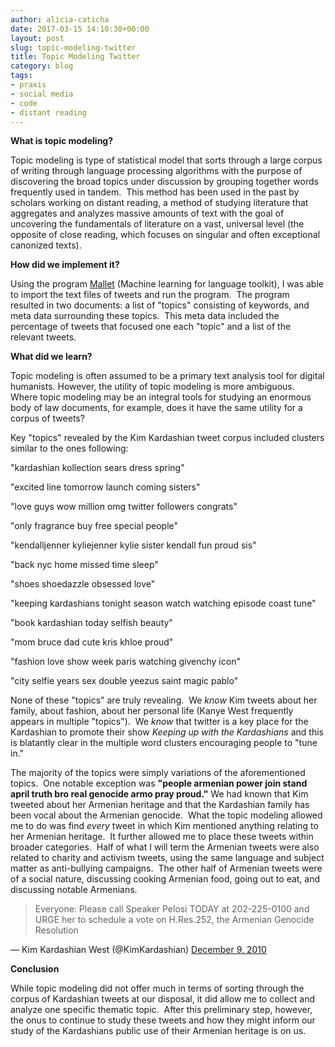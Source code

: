 ```yaml
---
author: alicia-caticha
date: 2017-03-15 14:10:30+00:00
layout: post
slug: topic-modeling-twitter
title: Topic Modeling Twitter
category: blog
tags:
- praxis
- social media
- code
- distant reading
---
```


**What is topic modeling?**

Topic modeling is type of statistical model that sorts through a large corpus of writing through language processing algorithms with the purpose of discovering the broad topics under discussion by grouping together words frequently used in tandem.  This method has been used in the past by scholars working on distant reading, a method of studying literature that aggregates and analyzes massive amounts of text with the goal of uncovering the fundamentals of literature on a vast, universal level (the opposite of close reading, which focuses on singular and often exceptional canonized texts). 

**How did we implement it?**

Using the program [Mallet](http://mallet.cs.umass.edu/index.php) (Machine learning for language toolkit), I was able to import the text files of tweets and run the program.  The program resulted in two documents: a list of "topics" consisting of keywords, and meta data surrounding these topics.  This meta data included the percentage of tweets that focused one each "topic" and a list of the relevant tweets.

**What did we learn?**

Topic modeling is often assumed to be a primary text analysis tool for digital humanists. However, the utility of topic modeling is more ambiguous.  Where topic modeling may be an integral tools for studying an enormous body of law documents, for example, does it have the same utility for a corpus of tweets?

Key "topics" revealed by the Kim Kardashian tweet corpus included clusters similar to the ones following: 


"kardashian kollection sears dress spring"




"excited line tomorrow launch coming sisters"




"love guys wow million omg twitter followers congrats"




"only fragrance buy free special people"




"kendalljenner kyliejenner kylie sister kendall fun proud sis"




"back nyc home missed time sleep"




"shoes shoedazzle obsessed love"




"keeping kardashians tonight season watch watching episode coast tune"




"book kardashian today selfish beauty"




"mom bruce dad cute kris khloe proud"




"fashion love show week paris watching givenchy icon"




"city selfie years sex double yeezus saint magic pablo"











None of these "topics" are truly revealing.  We _know_ Kim tweets about her family, about fashion, about her personal life (Kanye West frequently appears in multiple "topics").  We _know_ that twitter is a key place for the Kardashian to promote their show _Keeping up with the Kardashians_ and this is blatantly clear in the multiple word clusters encouraging people to "tune in." 

The majority of the topics were simply variations of the aforementioned topics.  One notable exception was **"people armenian power join stand april truth bro real genocide armo pray proud."** We had known that Kim tweeted about her Armenian heritage and that the Kardashian family has been vocal about the Armenian genocide.  What the topic modeling allowed me to do was find _every_ tweet in which Kim mentioned anything relating to her Armenian heritage.  It further allowed me to place these tweets within broader categories.  Half of what I will term the Armenian tweets were also related to charity and activism tweets, using the same language and subject matter as anti-bullying campaigns.  The other half of Armenian tweets were of a social nature, discussing cooking Armenian food, going out to eat, and discussing notable Armenians.

> 
> Everyone: Please call Speaker Pelosi TODAY at 202-225-0100 and URGE her to schedule a vote on H.Res.252, the Armenian Genocide Resolution
> 
> 
&mdash; Kim Kardashian West (@KimKardashian) [December 9, 2010](https://twitter.com/KimKardashian/status/12999938942181376)


**Conclusion**

While topic modeling did not offer much in terms of sorting through the corpus of Kardashian tweets at our disposal, it did allow me to collect and analyze one specific thematic topic.  After this preliminary step, however, the onus to continue to study these tweets and how they might inform our study of the Kardashians public use of their Armenian heritage is on us.


